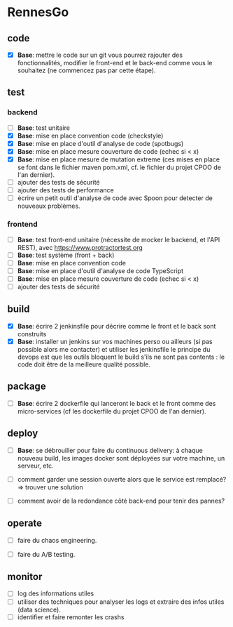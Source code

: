 # RennesGo

## code

- [X] ****Base****: mettre le code sur un git
vous pourrez rajouter des fonctionnalités, modifier le front-end et le back-end comme vous le souhaitez (ne commencez pas par cette étape).

## test

### backend

- [ ] ****Base****: test unitaire
- [X] ****Base****: mise en place convention code (checkstyle)
- [X] ****Base****: mise en place d'outil d'analyse de code (spotbugs)
- [X] ****Base****: mise en place mesure couverture de code (echec si < x)
- [X] ****Base****: mise en place mesure de mutation extreme
(ces mises en place se font dans le fichier maven pom.xml, cf. le fichier du projet CPOO de l'an dernier).
- [ ] ajouter des tests de sécurité
- [ ] ajouter des tests de performance
- [ ] écrire un petit outil d'analyse de code avec Spoon pour detecter de nouveaux problèmes.

### frontend

- [ ] **Base**: test front-end unitaire (nécessite de mocker le backend, et l'API REST), avec https://www.protractortest.org
- [ ] **Base**: test système (front + back)
- [ ] **Base**: mise en place convention code
- [ ] **Base**: mise en place d'outil d'analyse de code TypeScript
- [ ] **Base**: mise en place mesure couverture de code (echec si < x)
- [ ] ajouter des tests de sécurité

## build

- [X] **Base**: écrire 2 jenkinsfile pour décrire comme le front et le back sont construits
- [X] **Base**: installer un jenkins sur vos machines perso ou ailleurs (si pas possible alors me contacter) et utiliser les jenkinsfile le principe du devops est que les outils bloquent le build s'ils ne sont pas contents : le code doit être de la meilleure qualité possible.

## package

- [ ] **Base**: écrire 2 dockerfile qui lanceront le back et le front comme des micro-services (cf les dockerfile du projet CPOO de l'an dernier).

## deploy

- [ ] **Base**: se débrouiller pour faire du continuous delivery: à chaque nouveau build, les images docker sont déployées sur votre machine, un serveur, etc.
- [ ] comment garder une session ouverte alors que le service est remplacé? => trouver une solution
- [ ] comment avoir de la redondance côté back-end pour tenir des pannes?


## operate

- [ ] faire du chaos engineering.
- [ ] faire du A/B testing.


## monitor

- [ ] log des informations utiles
- [ ] utiliser des techniques pour analyser les logs et extraire des infos utiles (data science).
- [ ] identifier et faire remonter les crashs
